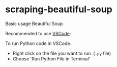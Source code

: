 # scraping-beautiful-soup
Basic usage Beautiful Soup

Recommended to use [VSCode](https://code.visualstudio.com/).

To run Python code in VSCode. 

- Right click on the file you want to run. (`.py` file)
- Choose 'Run Python File in Terminal'

